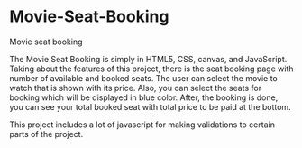 # Movie-Seat-Booking
Movie seat booking


The Movie Seat Booking is simply in HTML5, CSS, canvas, and JavaScript. 
Taking about the features of this project, there is the seat booking page with number of available and booked seats. 
The user can select the movie to watch that is shown with its price. 
Also, you can select the seats for booking which will be displayed in blue color. 
After, the booking is done, you can see your total booked seat with total price to be paid at the bottom.




This project includes a lot of javascript for making validations to certain parts of the project.


